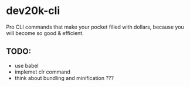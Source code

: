 # dev20k-cli
Pro CLI commands that make your pocket filled with dollars, because you will become so good &amp;  efficient.

## TODO:
- use babel
- implemet clr command
- think about bundling and minification ???